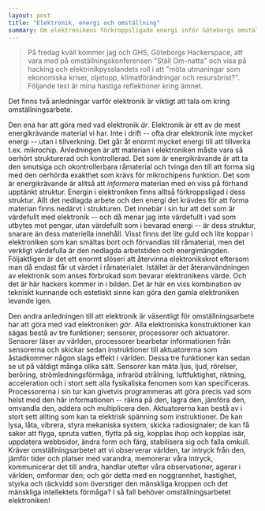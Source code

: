 ```yaml
---
layout: post
title: "Elektronik, energi och omställning"
summary: Om elektronikens förkroppsligade energi inför Göteborgs omställningskonferens
---
```

> På fredag kväll kommer jag och GHS, Göteborgs Hackerspace, att vara med på omställningskonferensen "Ställ Om-natta" och visa på hacking och elektrinikpysslandets roll i att "möta utmaningar som ekonomiska kriser, oljetopp, klimatförändringar och resursbrist?". Följande text är mina hastiga reflektioner kring ämnet.

Det finns två anledningar varför elektronik är viktigt att tala om kring omställningsarbete.

Den ena har att göra med vad elektronik *är*. Elektronik är ett av de mest energikrävande material vi har. Inte i drift -- ofta drar elektronik inte mycket energi -- utan i tillverkning. Det går åt enormt mycket energi till att tillverka t.ex. mikrochip. Anledningen är att materian i elektroniken måste vara så oerhört strukturerad och kontrollerad. Det som är energikrävande är att ta den smutsiga och okontrollerbara råmaterial och tvinga den till att forma sig med den oerhörda exakthet som krävs för mikrochipens funktion. Det som är energikrävande är alltså att *informera* materian med en viss på förhand upptänkt struktur. Energin i elektroniken finns alltså förkroppsligad i dess struktur. Allt det nedlagda arbete och den energi det krävdes för att forma materian finns nedärvt i strukturen. Det innebär i sin tur att det som är värdefullt med elektronik -- och då menar jag inte värdefullt i vad som utbytes mot pengar, utan värdefullt som i bevarad energi -- är dess struktur, snarare än dess materiella innehåll. Visst finns det lite guld och lite koppar i elektroniken som kan smältas bort och förvandlas till råmaterial, men det verkligt värdefulla är den nedlagda arbetstiden och energimängden. Följaktligen är det ett enormt slöseri att återvinna elektronikskrot eftersom man då endast får ut värdet i råmaterialet. Istället är det återanvändningen av elektronik som anses förbrukad som bevarar elektronikens värde. Och det är här hackers kommer in i bilden. Det är här en viss kombination av tekniskt kunnande och estetiskt sinne kan göra den gamla elektroniken levande igen.

Den andra anledningen till att elektronik är väsentligt för omställningsarbete har att göra med vad elektroniken *gör*. Alla elektroniska konstruktioner kan sägas bestå av tre funktioner; sensorer, processorer och aktuatorer. Sensorer läser av världen, processorer bearbetar informationen från sensorerna och skickar sedan instruktioner till aktuatorerna som åstadkommer någon slags effekt i världen. Dessa tre funktioner kan sedan se ut på väldigt många olika sätt. Sensorer kan mäta ljus, ljud, rörelser, beröring, strömledningsförmåga, infraröd strålning, luftfuktighet, riktning, acceleration och i stort sett alla fysikaliska fenomen som kan specificeras. Processorerna i sin tur kan givetvis programmeras att göra precis vad som helst med den här informationen -- räkna på den, lagra den, jämföra den, omvandla den, addera och multiplicera den. Aktuatorerna kan bestå av i stort sett allting som kan ta elektrisk spänning som instruktioner. De kan lysa, låta, vibrera, styra mekaniska system, skicka radiosignaler; de kan få saker att flyga, spruta vatten, flytta på sig, kopplas ihop och kopplas isär, uppdatera webbsidor, ändra form och färg, stabilisera sig och falla omkull. Kräver omställningsarbetet att vi observerar världen, tar intryck från den, jämför tider och platser med varandra, memorerar våra intryck, kommunicerar det till andra, handlar utefter våra observationer, agerar i världen, omformar den; och gör detta med en noggrannhet, hastighet, styrka och räckvidd som överstiger den mänskliga kroppen och det mänskliga intellektets förmåga? I så fall behöver omställningsarbetet elektroniken!



